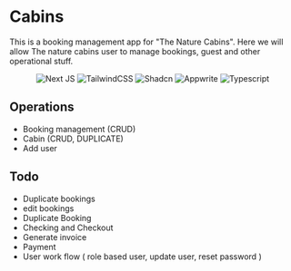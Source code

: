 # Cabins

This is a booking management app for "The Nature Cabins".
Here we will allow The nature cabins user to manage bookings, guest and other operational stuff.

<p align="center">
  <img src="https://img.shields.io/badge/react-%2320232a.svg?style=for-the-badge&logo=react&logoColor=%2361DAFB" alt="Next JS" />
  <img src="https://img.shields.io/badge/React_Router-CA4245?style=for-the-badge&logo=react-router&logoColor=white" alt="TailwindCSS" />
  <img src="https://img.shields.io/badge/-React%20Query-FF4154?style=for-the-badge&logo=react%20query&logoColor=white" alt="Shadcn" />
  <img src="https://img.shields.io/badge/stylus-%23ff6347.svg?style=for-the-badge&logo=stylus&logoColor=white" alt="Appwrite" />
    <img src="https://img.shields.io/badge/Supabase-3ECF8E?style=for-the-badge&logo=supabase&logoColor=white" alt="Typescript" />
</p>

## Operations

- Booking management (CRUD)
- Cabin (CRUD, DUPLICATE)
- Add user

## Todo

- Duplicate bookings
- edit bookings
- Duplicate Booking
- Checking and Checkout
- Generate invoice
- Payment
- User work flow ( role based user, update user, reset password )
